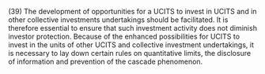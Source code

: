 (39) The development of opportunities for a UCITS to invest in UCITS and in other collective investments undertakings should be facilitated. It is therefore essential to ensure that such investment activity does not diminish investor protection. Because of the enhanced possibilities for UCITS to invest in the units of other UCITS and collective investment undertakings, it is necessary to lay down certain rules on quantitative limits, the disclosure of information and prevention of the cascade phenomenon.